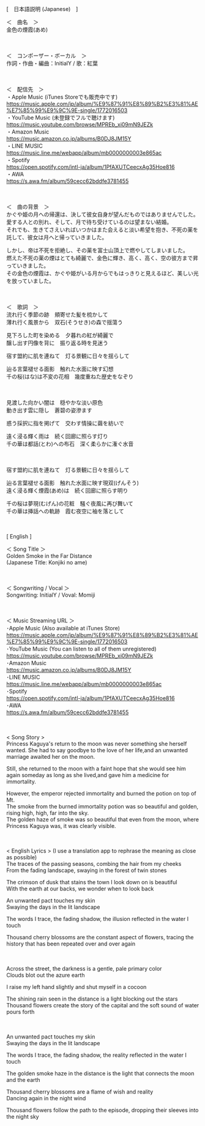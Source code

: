 [　日本語説明 (Japanese)　]  

＜　曲名　＞  
金色の煙霞(あめ)  

　

＜　コンポーザー・ボーカル　＞  
作詞・作曲・編曲：InitialY / 歌：紅葉  

　

＜　配信先　＞  
・Apple Music (iTunes Storeでも販売中です)  
https://music.apple.com/jp/album/%E9%87%91%E8%89%B2%E3%81%AE%E7%85%99%E9%9C%9E-single/1772016503  
・YouTube Music (未登録でフルで聴けます)  
https://music.youtube.com/browse/MPREb_xi09mN9JEZk  
・Amazon Music  
https://music.amazon.co.jp/albums/B0DJ8JM15Y  
・LINE MUSIC  
https://music.line.me/webapp/album/mb0000000003e865ac  
・Spotify  
https://open.spotify.com/intl-ja/album/1PfAXUTCeecxAg35Hoe816  
・AWA  
https://s.awa.fm/album/59cecc62bddfe3781455  

　

＜　曲の背景　＞  
かぐや姫の月への帰還は、決して彼女自身が望んだものではありませんでした。  
愛する人との別れ、そして、月で待ち受けているのは望まない結婚。  
それでも、生きてさえいればいつかはまた会えると淡い希望を抱き、不死の薬を託して、彼女は月へと帰っていきました。  

しかし、帝は不死を拒絶し、その薬を富士山頂上で燃やしてしまいました。  
燃えた不死の薬の煙はとても綺麗で、金色に輝き、高く、高く、空の彼方まで昇っていきました。  
その金色の煙霞は、かぐや姫がいる月からでもはっきりと見えるほど、美しい光を放っていました。  

　

＜　歌詞　＞  
流れ行く季節の跡　頬寄せた髪を梳かして  
薄れ行く風景から　双石(そうせき)の森で揺蕩う  

見下ろした町を染める　夕暮れの紅が綺麗で    
醸し出す円像を背に　振り返る時を見迷う  

宿す盟約に肌を連ねて　灯る景観に日々を揺らして  

辿る言葉褪せる面影　触れた水面に映す幻想  
千の桜(はな)は不変の花相　幾度重ねた歴史をなぞり  

　

見渡した向かい闇は　穏やかな淡い原色  
動き出す雲に隠し　蒼碧の姿滲ます  

惑う採択に指を掲げて　交わす情操に繭を紡いで  

遠く浸る輝く雨は　続く回廊に照らす灯り  
千の華は都話(とわ)への布石　深く柔らかに潅ぐ水音  

　

宿す盟約に肌を連ねて　灯る景観に日々を揺らして  

辿る言葉褪せる面影　触れた水面に映す現双(げんそう)  
遠く浸る輝く煙霞(あめ)は　続く回廊に照らす明り  

千の桜は夢現(むげん)の花粧　騒ぐ夜風に再び舞いて  
千の華は挿話への軌跡　霞む夜空に袖を落として  

　

[ English ]  

＜ Song Title ＞  
Golden Smoke in the Far Distance  
(Japanese Title: Konjiki no ame)

　

＜ Songwriting / Vocal ＞  
Songwriting: InitialY / Voval: Momiji  

　

＜ Music Streaming URL ＞  
･Apple Music (Also available at iTunes Store)  
https://music.apple.com/jp/album/%E9%87%91%E8%89%B2%E3%81%AE%E7%85%99%E9%9C%9E-single/1772016503  
･YouTube Music (You can listen to all of them unregistered)  
https://music.youtube.com/browse/MPREb_xi09mN9JEZk  
･Amazon Music  
https://music.amazon.co.jp/albums/B0DJ8JM15Y  
･LINE MUSIC  
https://music.line.me/webapp/album/mb0000000003e865ac  
･Spotify  
https://open.spotify.com/intl-ja/album/1PfAXUTCeecxAg35Hoe816  
･AWA  
https://s.awa.fm/album/59cecc62bddfe3781455  

　

< Song Story >  
Princess Kaguya's return to the moon was never something she herself wanted. She had to say goodbye to the love of her life,and an unwanted marriage awaited her on the moon.  

Still, she returned to the moon with a faint hope that she would see him again someday as long as she lived,and gave him a medicine for immortality.  

However, the emperor rejected immortality and burned the potion on top of Mt.  
The smoke from the burned immortality potion was so beautiful and golden, rising high, high, far into the sky.  
The golden haze of smoke was so beautiful that even from the moon, where Princess Kaguya was, it was clearly visible.  

　

< English Lyrics > (I use a translation app to rephrase the meaning as close as possible)  
The traces of the passing seasons, combing the hair from my cheeks  
From the fading landscape, swaying in the forest of twin stones  

The crimson of dusk that stains the town I look down on is beautiful  
With the earth at our backs, we wonder when to look back  

An unwanted pact touches my skin  
Swaying the days in the lit landscape  

The words I trace, the fading shadow, the illusion reflected in the water I touch  

Thousand cherry blossoms are the constant aspect of flowers, tracing the history that has been repeated over and over again  

　

Across the street, the darkness is a gentle, pale primary color  
Clouds blot out the azure earth  

I raise my left hand slightly and shut myself in a cocoon  

The shining rain seen in the distance is a light blocking out the stars  
Thousand flowers create the story of the capital and the soft sound of water pours forth  

　

An unwanted pact touches my skin  
Swaying the days in the lit landscape  

The words I trace, the fading shadow, the reality reflected in the water I touch  

The golden smoke haze in the distance is the light that connects the moon and the earth  

Thousand cherry blossoms are a flame of wish and reality  
Dancing again in the night wind  

Thousand flowers follow the path to the episode, dropping their sleeves into the night sky  
